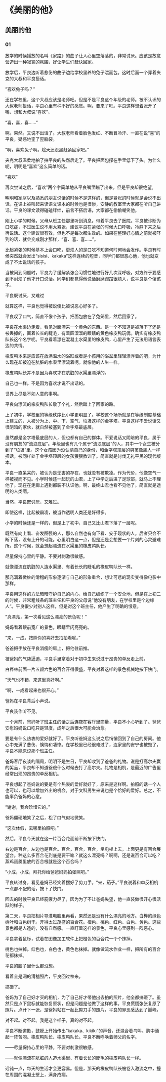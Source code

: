 # 《美丽的他》

## 美丽的他

### 01
放学的时候播放的名叫《家路》的曲子让人心里空落落的，非常讨厌。应该是故意营造出一种寂寞的氛围，好让学生们赶快回家。

放学后，平良边听着悲伤的曲子边给学校里养的兔子喂面包。这时后面一个穿着夹克的大叔和平良搭话。

“喜欢兔子吗？”

还在学校里，这个大叔应该是老师吧。但是不是平良这个年级的老师。被不认识的大叔老师搭话，平良心里有种不好的感觉。啊，要来了吧。平良这样想着张开了嘴，想和大叔说“喜欢”。

“喜，喜，喜……”

啊。果然。又说不出话了。大叔老师看着脸色发红、不断冒冷汗、一直在说“喜”的平良，疑惑地歪了歪脑袋。

“啊，喜欢兔子啊。趁天还没黑赶紧回家吧。”

夹克大叔温柔地拍了拍平良的头然后走了。平良把面包攥在手里低下了头。为什么呢，明明是“喜欢”这么简单的话。

“喜欢”

再次尝试之后，“喜欢”两个字简单地从平良嘴里蹦了出来。但是平良却很绝望。

明明和家庭以及熟悉的朋友说话的时候不是这样的，但是紧张的时候就是会说不出话。在课上被叫起来读语文课本的时候也是很惨，安静的教室里大家都在听自己讲话。平良的课文读得磕磕绊绊，前言不搭后语，大家都在偷偷嘲笑他。

刚上小学的时候，父母从班主任那里听到消息，带着平良去了医院。平良被诊断为口吃症，不过医生说不用太紧张，建议平良在紧张的时候大口呼吸，冷静下来之后再说话。这个建议很有效，但也不是每次都生效的。如果在整理好心情之前就被吓到的话，就会变成刚才那样，“喜、喜、喜……”。

比起紧张的时候基本上会口吃，更烦人的是口吃不知道何时何地会发作。平良有时候突然就会发出“sisisi、kakaka”这样连续的短音，同学们都很恶心他，他也就变成了不太说话的孩子。

当被问到问题时，平良为了缓解紧张会习惯性地进行好几次深呼吸，对方终于要感到不耐烦了他才开口说话。同学们都觉得他说话磨磨蹭蹭很烦人，说平良是个傻孩子。

平良既讨厌，又难过

就算这样，平良也觉得被说傻比被说恶心好多了。

平良叹了口气，简直不像个孩子，把面包放在了兔笼里，然后回家了。

平良在水渠边走着，看见对面漂来一个黄色的东西。是一个不知道是被落下了还是被丢掉的，画着长长的睫毛，有着圆溜溜的眼睛的黄色橡皮鸭玩偶。确实有橡皮鸭队长这个名字呢。平良看着漂在混凝土水渠里的橡皮鸭，心里产生了无法用语言表达的共情。

橡皮鸭本来是应该在放满温水的浴缸或者是小孩用的浴盆里轻轻漂浮着的吧，为什么现在却被迫在肮脏的水渠里漂流着呢。就像他的人生一样。

橡皮鸭队长并不是因为喜欢才在肮脏的水渠里漂浮的。

自己也一样。不是因为喜欢才说不出话的。

世界上尽是不如人意的事啊。

平良向漂流的橡皮鸭队长敬了个礼，然后踏上了回家的路。

上了初中，学校里的等级秩序比小学更明显了。学校这个场所就是在等级制度基础上建立的，人被分为上、中、下、空气、垃圾这样的金字塔。平良这样不爱说话又很阴暗的家伙，就自然被塞到了金字塔最底层。

虽然都是金字塔最底层的人，但也都有自己的群体。不爱说话又阴暗的平良，属于没有朋友的“流浪底层”。年级里也有几个属于“流浪底层”的人，其中一个女生被分到了“垃圾”里。这个女孩因为没认清自己的身份，和金字塔顶层的男孩像熟人一样搭话，被同样处于金字塔顶层的女孩狠狠教训了。简直就是讨伐无礼平民的现代版本。

平良一直呆呆的，被认为是无害的存在，也就没有被欺凌。作为代价，他像空气一样被视而不见。小学时候还一起玩的山君，上了中学之后进了足球部，就马上不理他了。现在在走廊上遇到都装不认识他。啊，最终山君也看不见他了。简直就是透明的人类啊。

当然，平良既讨厌，又难过。

即使这样，比起被霸凌，被当作透明人类还是好得多。

小学的时候还是一样的，但是上了初中，自己又比山君下落了一层呢。

既然有向上看、奋发图强的人，那么自然也有向下看、安于现状的人。后者只会不断下落，没有上升的可能。心里明白这一点，但是还是会想要一个片刻的心灵避难所。这个时候，就会想起漂流在水渠里的橡皮鸭队长。

尽量保持心里的平静。不要对刺激很敏感。

就像漂流在肮脏的人造水渠里、有着长长的睫毛的橡皮鸭队长一样。

那充满着微妙的滑稽的形象逐渐与自己的形象重合，想让可悲的现实变得像电影中那样。

平良用这样的方法暗暗守护自己的内心，给自己编织了一个安全地，但是在上初二的时候，非常粗线条的班主任和平良的父母说“他没有朋友，在学校里是个边缘人”。平良很少对别人这样，但是对这个班主任，他产生了明确的恨意。

“真漂亮，第一次看见这么漂亮的景色呢！”

妈妈看着眼前宽广的景色，眼睛里闪亮亮的。

“来，一成，按照你的喜好去拍拍看呢。”

爸爸把手放在平良消瘦的肩上，把他往前推。

被爸妈的气势逼迫，平良手里拿着对于初中生来说过于昂贵的单反走上前。

白桦林前面一片五颜六色的百合开得很盛，平良对着这样的景色机械地按下快门。

“天气也不错，来这里真好啊。”

“啊，一成看起来也很开心。”

爸妈在平良背后小声说。

平良装作听不见。

一个月前，爸妈听了班主任的话之后连夜在客厅里商量，平良不小心听到了。爸爸安慰妈妈说口吃只是轻度，成年之后很大可能会治愈。

要是有什么热衷的爱好就好了。平良听爸妈这么说之后悄悄回到了自己的房间。他心中充满了悲伤、懊悔和凄惨。在学校里已经很难过了，连家里的安宁也被毁了，平良不能原谅那个班主任。

爸妈客厅夜谈的隔周，明明不是生日，平良却收到了爸爸的礼物。说是打高尔夫赢的奖品，平良却不知道爸爸什么时候去打了高尔夫。礼物是相机，是最近的广告里经常出现的昂贵的单反相机。

平良想起了爸妈说的要是有个热衷的爱好就好了，原来是这样啊。拍照的话一个人也可以，也可以增加外出的机会，对于文科男生来说也是个恰好的爱好。总之，不能辜负爸妈的心意。

“谢谢，我会珍惜它的。”

爸妈僵硬地笑了之后，松了口气似地微笑。

“这次休假，去哪里拍照吧。”

然后，平良今天就在这一片百合花面前不断按下快门。

右边是百合，左边也是百合。百合，百合，百合，坐电梯上去，上面更是有百合展望台。种这么多百合花到底是要干嘛？就这么漂亮吗？啊啊，还是说百合可以吃？蒸鸡蛋羹里放的百合根就是这个百合吗？

“小成，小成，拜托你给爸爸妈妈拍张照吧。”

平良转过身，看见爸妈已经笑着摆好了剪刀手。“来，茄子。”平良说着和单反相机一点都不配的话，按下了快门。

回去的时候平良已经筋疲力尽了，因为为了不让爸妈失望，他一直装做很开心很活跃的样子。

第二天，平良把相片导进电脑里再看，果然还是没有什么漂亮的地方。白桦的绿色树叶和白色树干。开得太过茂盛的百合花。橙色、桃色、红色、白色、黄色。这些景色都是人造的，没有自然感。一直盯着这样的景色，平良心里感到一阵恶心。

平良拿着鼠标，试着在图像加工软件上把橙色的百合花一个个抹掉。

桃色也抹掉。红色也，白色也，黄色也抹掉。就像做流水作业一样，把所有的百合花都抹掉。

平良的脑子里什么都没想。

看着全是洞的滑稽照片，平良回过神来。

搞砸了。

爸妈为了自己好才买的相机，为了自己好才带他出去拍的照片，他全都搞砸了。虽然只是点下鼠标就能恢复原状，但是问题是他做了这样的事。平良慌慌张张复原了照片。点开下一张，是爸妈站在一起比剪刀手的照片。平良的罪恶感达到了巅峰。

对不起。对不起。我是这个样子，真的对不起。

平良不断道歉，鼓膜上开始传出“kakaka、kikiki”的声音，还混合着鸟叫。胸中涌起一阵苦闷。橡皮鸭队长、橡皮鸭队长。平良不断呼唤着师父的名字。

——尽量保持心里的平静。不要对刺激很敏感。

——就像漂流在肮脏的人造水渠里、有着长长的睫毛的橡皮鸭队长一样。

迟钝一点，每天的生活才会更容易。但是，那天的橡皮鸭队长被卷入激流之中，撞在周围的混凝土壁上，满身疮痍。
